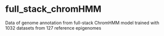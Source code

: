 # full_stack_chromHMM
Data of genome annotation from full-stack ChromHMM model trained with 1032 datasets from 127 reference epigenomes 
